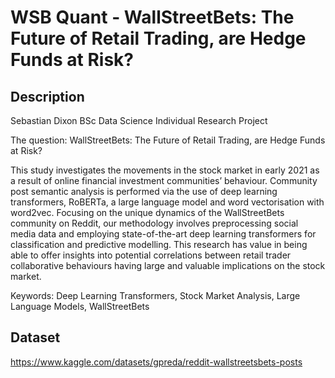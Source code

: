 # WSB Quant - WallStreetBets: The Future of Retail Trading, are Hedge Funds at Risk?

## Description
Sebastian Dixon BSc Data Science Individual Research Project

The question: WallStreetBets: The Future of Retail Trading, are Hedge Funds at Risk?

This study investigates the movements in the stock market in early 2021 as a result of online financial
investment communities’ behaviour. Community post semantic analysis is performed via the use of deep
learning transformers, RoBERTa, a large language model and word vectorisation with word2vec. Focusing on
the unique dynamics of the WallStreetBets community on Reddit, our methodology involves preprocessing
social media data and employing state-of-the-art deep learning transformers for classification and predictive
modelling. This research has value in being able to offer insights into potential correlations between retail
trader collaborative behaviours having large and valuable implications on the stock market.

Keywords: Deep Learning Transformers, Stock Market Analysis, Large Language Models, WallStreetBets

## Dataset
https://www.kaggle.com/datasets/gpreda/reddit-wallstreetsbets-posts
